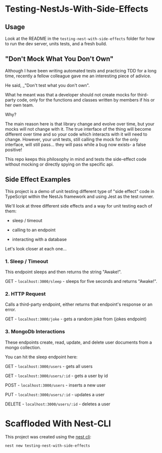 # Testing-NestJs-With-Side-Effects

## Usage
Look at the README in the `testing-nest-with-side-effects` folder for how to run the dev server, units tests, and a fresh build.

## "Don't Mock What You Don't Own"

Although I have been writing automated tests and practicing TDD for a long time, recently a fellow colleague gave me an interesting piece of adivice.

He said, _"Don't test what you don't own".

What he meant was that a developer should not create mocks for third-party code, only for the functions and classes written by members if his or her own team. 

Why?

The main reason here is that library change and evolve over time, but your mocks will not change with it. The true interface of the thing will become different over time and so your code which interacts with it will need to change. However, your unit tests, still calling the mock for the only interface, will still pass... they will pass while a bug now exists- a false positive!

This repo keeps this philosophy in mind and tests the side-effect code without mocking or directly spying on the specific api. 

## Side Effect Examples
This project is a demo of unit testing different type of "side effect" code in TypeScript within the NestJs framework and using Jest as the test runner.

We'll look at three different side effects and a way for unit testing each of them:

- sleep / timeout

- calling to an endpoint

- interacting with a database


Let's look closer at each one...


### 1. Sleep / Timeout

This endpoint sleeps and then returns the string "Awake!".

GET - `localhost:3000/sleep` - sleeps for five seconds and returns "Awake!".


### 2. HTTP Request

Calls a third-party endpoint, either returns that endpoint's response or an error.

GET - `localhost:3000/joke` - gets a random joke from (jokes endpoint)


### 3. MongoDb Interactions

These endpoints create, read, update, and delete user documents from a mongo collection.

You can hit the sleep endpoint here:

GET - `localhost:3000/users` - gets all users

GET - `localhost:3000/users/:id` - gets a user by id

POST - `localhost:3000/users` - inserts a new user

PUT - `localhost:3000/users/:id` - updates a user 

DELETE - `localhost:3000/users/:id` - deletes a user 



# Scaffloded With Nest-CLI

This project was created using the [nest cli](https://docs.nestjs.com/cli/overview):
```
nest new testing-nest-with-side-effects
```

